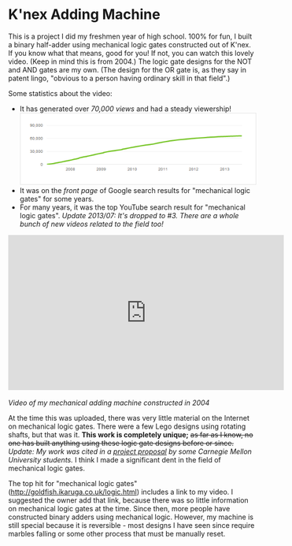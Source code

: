 <!--
title: K'nex Adding Machine
-->
# K'nex Adding Machine

This is a project I did my freshmen year of high school. 100% for fun, I built a binary half-adder using mechanical logic gates constructed out of K'nex. If you know what that means, good for you! If not, you can watch this lovely video. (Keep in mind this is from 2004.) The logic gate designs for the NOT and AND gates are my own. (The design for the OR gate is, as they say in patent lingo, "obvious to a person having ordinary skill in that field".)

Some statistics about the video:
- It has generated over *70,000 views* and had a steady viewership!
  ![graph of YouTube views since 2007](./KnexViews.png)
- It was on the *front page* of Google search results for "mechanical logic gates" for some years.
- For many years, it was the top YouTube search result for "mechanical logic gates". *Update 2013/07: It's dropped to #3. There are a whole bunch of new videos related to the field too!*

<iframe width="560" height="315" src="https://www.youtube.com/embed/3vXlQZvS-nM" frameborder="0" allowfullscreen></iframe>

*Video of my mechanical adding machine constructed in 2004*

At the time this was uploaded, there was very little material on the Internet on mechanical logic gates. There were a few Lego designs using rotating shafts, but that was it. **This work is completely unique;** ~~as far as I know, no one has built anything using these logic gate designs before or since.~~ *Update: My work was cited in a [project proposal](https://mechalogic.wordpress.com/about/) by some Carnegie Mellon University students.* I think I made a significant dent in the field of mechanical logic gates.

The top hit for "mechanical logic gates" (http://goldfish.ikaruga.co.uk/logic.html) includes a link to my video. I suggested the owner add that link, because there was so little information on mechanical logic gates at the time. Since then, more people have constructed binary adders using mechanical logic. However, my machine is still special because it is reversible - most designs I have seen since require marbles falling or some other process that must be manually reset.